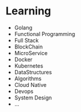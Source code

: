 # Learning
* Golang
* Functional Programming
* Full Stack
* BlockChain
* MicroService
* Docker
* Kubernetes
* DataStructures
* Algorithms
* Cloud Native
* Devops
* System Design
* ...
